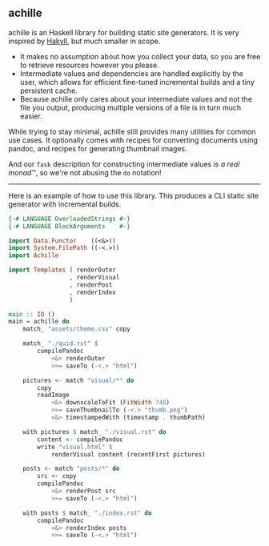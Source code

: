 ## achille

achille is an Haskell library for building static site generators.
It is very inspired by [Hakyll], but much smaller in scope.

[Hakyll]: https://jaspervdj.be/hakyll/

- It makes no assumption about how you collect your data,
  so you are free to retrieve resources however you please.
- Intermediate values and dependencies are handled explicitly by the user,
  which allows for efficient fine-tuned incremental builds and a tiny persistent cache.
- Because achille only cares about your intermediate values and not the file you output,
  producing multiple versions of a file is in turn much easier.

While trying to stay minimal, achille still provides many utilities for common use cases.
It optionally comes with recipes for converting documents using pandoc,
and recipes for generating thumbnail images.

And our `Task` description for constructing intermediate values is *a real monad*™, so we're not abusing the `do` notation!

-----

Here is an example of how to use this library. This produces a CLI static site generator with incremental builds.

```haskell
{-# LANGUAGE OverloadedStrings #-}
{-# LANGUAGE BlockArguments    #-}

import Data.Functor    ((<&>))
import System.FilePath ((-<.>))
import Achille

import Templates ( renderOuter
                 , renderVisual
                 , renderPost
                 , renderIndex
                 )

main :: IO ()
main = achille do
    match_ "assets/theme.css" copy

    match_ "./quid.rst" $
        compilePandoc
            <&> renderOuter
            >>= saveTo (-<.> "html")

    pictures <- match "visual/*" do
        copy
        readImage
            <&> downscaleToFit (FitWidth 740)
            >>= saveThumbnailTo (-<.> "thumb.png")
            <&> timestampedWith (timestamp . thumbPath)

    with pictures $ match_ "./visual.rst" do
        content <- compilePandoc
        write "visual.html" $
            renderVisual content (recentFirst pictures)

    posts <- match "posts/*" do
        src <- copy
        compilePandoc
            <&> renderPost src
            >>= saveTo (-<.> "html")

    with posts $ match_ "./index.rst" do
        compilePandoc
            <&> renderIndex posts
            >>= saveTo (-<.> "html")
```
